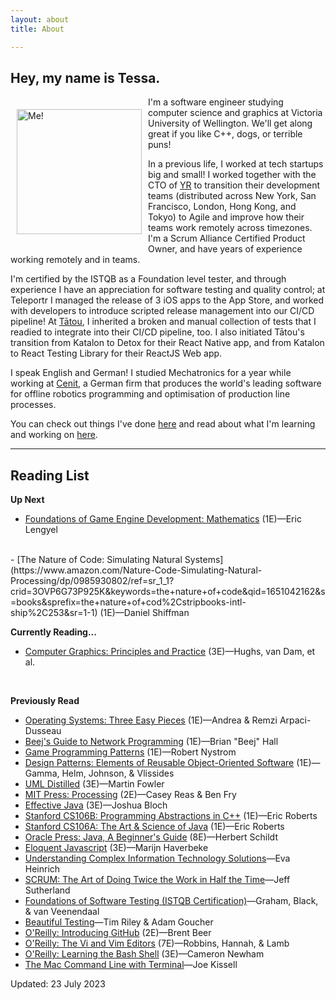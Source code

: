 ```yaml
---
layout: about
title: About

---
```

## Hey, my name is Tessa.

<img alt="Me!" src="/images/profile-photo.png" width="200" style="float:left;vertical-align:middle;margin:20px 10px"/>
I'm a software engineer studying computer science and graphics at Victoria University of Wellington. We'll get along great if you like C++, dogs, or terrible puns!

In a previous life, I worked at tech startups big and small! I worked together
with the CTO of [YR](https://thisisyr.com) to transition their development
teams (distributed across New York, San Francisco, London, Hong Kong, and
Tokyo) to Agile and improve how their teams work remotely across timezones.
I'm a Scrum Alliance Certified Product Owner, and have years of experience
working remotely and in teams.

I'm certified by the ISTQB as a Foundation level tester, and through
experience I have an appreciation for software testing and quality control;
at Teleportr I managed the release of 3 iOS apps to the App Store, and
worked with developers to introduce scripted release management into our CI/CD
pipeline! At [Tātou](https://tatou.app), I inherited a broken and manual
collection of tests that I readied to integrate into their CI/CD pipeline, too.
I also initiated Tātou's transition from Katalon to Detox for their React Native
app, and from Katalon to React Testing Library for their ReactJS Web app.

I speak English and German! I studied Mechatronics for a year while working at
[Cenit](https://cenit.com), a German firm that produces the world's leading
software for offline robotics programming and optimisation of production line
processes.

You can check out things I've done [here](/projects/) and read about what I'm
learning and working on [here](/blog/).

---

## Reading List

**Up Next**
- [Foundations of Game Engine Development: Mathematics](https://www.amazon.com/Foundations-Game-Engine-Development-Mathematics-dp-B09M5B6NML/dp/B09M5B6NML/ref=mt_other?_encoding=UTF8&me=&qid=1651041997) (1E)—Eric Lengyel
<br>
- [The Nature of Code: Simulating Natural Systems](https://www.amazon.com/Nature-Code-Simulating-Natural-Processing/dp/0985930802/ref=sr_1_1?crid=3OVP6G73P925K&keywords=the+nature+of+code&qid=1651042162&s=books&sprefix=the+nature+of+cod%2Cstripbooks-intl-ship%2C253&sr=1-1) (1E)—Daniel Shiffman

**Currently Reading...**
- [Computer Graphics: Principles and Practice](https://www.amazon.com/Computer-Graphics-Principles-Practice-3rd/dp/0321399528/ref=sr_1_2?keywords=Computer+Graphics&qid=1690144655&sr=8-2&ufe=app_do%3Aamzn1.fos.006c50ae-5d4c-4777-9bc0-4513d670b6bc) (3E)—Hughs, van Dam, et al.
<br>

**Previously Read**
- [Operating Systems: Three Easy Pieces](https://www.amazon.com/Operating-Systems-Three-Easy-Pieces/dp/198508659X) (1E)—Andrea & Remzi Arpaci-Dusseau
- [Beej's Guide to Network Programming](https://beej.us/guide/bgnet/) (1E)—Brian "Beej" Hall
- [Game Programming Patterns](https://www.amazon.com/Game-Programming-Patterns-Robert-Nystrom/dp/0990582906/ref=sr_1_1?crid=OK2MUY2G5LY8&keywords=Game+Design+Patterns&qid=1651042024&s=books&sprefix=game+design+patter%2Cstripbooks-intl-ship%2C248&sr=1-1) (1E)—Robert Nystrom
- [Design Patterns: Elements of Reusable Object-Oriented Software](https://www.amazon.com/Design-Patterns-Object-Oriented-Addison-Wesley-Professional-ebook/dp/B000SEIBB8) (1E)—Gamma, Helm, Johnson, & Vlissides
- [UML Distilled](https://www.amazon.com/UML-Distilled-Standard-Modeling-Language/dp/0321193687/ref=sr_1_1?crid=14Q8PM408XFWU&keywords=UML+distilled&qid=1651042227&s=books&sprefix=uml+distille%2Cstripbooks-intl-ship%2C246&sr=1-1) (3E)—Martin Fowler
- [MIT Press: Processing](https://www.amazon.com/Processing-Programming-Handbook-Designers-Artists/dp/026202828X) (2E)—Casey Reas & Ben Fry
- [Effective Java](https://www.amazon.com/Effective-Java-Joshua-Bloch/dp/0134685997/ref=sr_1_1?crid=3HYJJ4SYO1WFF&keywords=effective+java&qid=1690144869&sprefix=effective+jav%2Caps%2C188&sr=8-1) (3E)—Joshua Bloch
- [Stanford CS106B: Programming Abstractions in C++](https://www.amazon.com/Effective-Java-Joshua-Bloch/dp/0134685997/ref=sr_1_1?crid=15QQS3DZX0NL8&keywords=effective+java&qid=1651042246&s=books&sprefix=effective+ja%2Cstripbooks-intl-ship%2C254&sr=1-1) (1E)—Eric Roberts
- [Stanford CS106A: The Art & Science of Java](https://www.amazon.com/Art-Science-Java-Pearson-International-dp-1292026030/dp/1292026030/ref=mt_other?_encoding=UTF8&me=&qid=1651042260) (1E)—Eric Roberts
- [Oracle Press: Java, A Beginner's Guide](https://www.amazon.com/Java-Beginners-Eighth-Herbert-Schildt-ebook/dp/B07J2ZZ29H/ref=sr_1_2?crid=CDSA6SP4H1SC&keywords=java+a+beginners+guide&qid=1651042287&s=books&sprefix=java+a+beginners+gui%2Cstripbooks-intl-ship%2C248&sr=1-2) (8E)—Herbert Schildt
- [Eloquent Javascript](https://amzn.to/2LMjeuY) (3E)—Marijn Haverbeke
- [Understanding Complex Information Technology Solutions](https://amzn.to/35TBb1s)—Eva Heinrich
- [SCRUM: The Art of Doing Twice the Work in Half the Time](https://amzn.to/3oZDSGn)—Jeff Sutherland
- [Foundations of Software Testing (ISTQB Certification)](https://amzn.to/3iw9MrI)—Graham, Black, & van Veenendaal
- [Beautiful Testing](https://amzn.to/3oZgNDP)—Tim Riley & Adam Goucher
- [O'Reilly: Introducing GitHub](https://amzn.to/2M6sYA9) (2E)—Brent Beer
- [O'Reilly: The Vi and Vim Editors](https://amzn.to/3nUVqC1/) (7E)—Robbins, Hannah, & Lamb
- [O'Reilly: Learning the Bash Shell](https://amzn.to/3o0S1BG) (3E)—Cameron Newham
- [The Mac Command Line with Terminal](https://amzn.to/3iuY40w)—Joe Kissell


Updated: 23 July 2023
